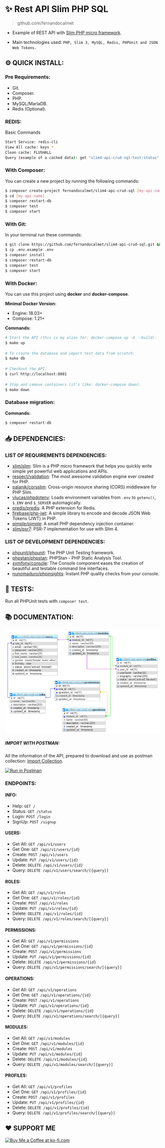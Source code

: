 # :sparkles: Rest API Slim PHP SQL
> github.com/fernandocalmet  

- Example of REST API with [Slim PHP micro framework](https://www.slimframework.com).

- Main technologies used: `PHP, Slim 3, MySQL, Redis, PHPUnit and JSON Web Tokens.`

## :gear: QUICK INSTALL:

### Pre Requirements:

- Git.
- Composer.
- PHP.
- MySQL/MariaDB.
- Redis (Optional).

### REDIS:

Basic Commands

```bash
Start Service: redis-cli
View All cache: keys *
Clean cache: FLUSHALL
Query (example of a cached data): get "slim4-api-crud-sql:test:status"
```

### With Composer:

You can create a new project by running the following commands:

```bash
$ composer create-project fernandocalmet/slim4-api-crud-sql [my-api-name]
$ cd [my-api-name]
$ composer restart-db
$ composer test
$ composer start
```


### With Git:

In your terminal run these commands:

```bash
$ git clone https://github.com/fernandocalmet/slim4-api-crud-sql.git && cd slim4-api-crud-sql
$ cp .env.example .env
$ composer install
$ composer restart-db
$ composer test
$ composer start
```

### With Docker:

You can use this project using **docker** and **docker-compose**.


**Minimal Docker Version:**

* Engine: 18.03+
* Compose: 1.21+


**Commands:**

```bash
# Start the API (this is my alias for: docker-compose up -d --build).
$ make up

# To create the database and import test data from scratch.
$ make db

# Checkout the API.
$ curl http://localhost:8081

# Stop and remove containers (it's like: docker-compose down).
$ make down
```

### Database migration:

**Commands:**

```bash
$ composer restart-db
```

## :inbox_tray: DEPENDENCIES:

### LIST OF REQUIREMENTS DEPENDENCIES:

- [slim/slim](https://github.com/slimphp/Slim): Slim is a PHP micro framework that helps you quickly write simple yet powerful web applications and APIs.
- [respect/validation](https://github.com/Respect/Validation): The most awesome validation engine ever created for PHP.
- [palanik/corsslim](https://github.com/palanik/CorsSlim): Cross-origin resource sharing (CORS) middleware for PHP Slim.
- [vlucas/phpdotenv](https://github.com/vlucas/phpdotenv): Loads environment variables from `.env` to `getenv()`, `$_ENV` and `$_SERVER` automagically.
- [predis/predis](https://github.com/phpredis/phpredis): A PHP extension for Redis.
- [firebase/php-jwt](https://github.com/firebase/php-jwt): A simple library to encode and decode JSON Web Tokens (JWT) in PHP.
- [pimple/pimple](https://github.com/silexphp/Pimple): A small PHP dependency injection container.
- [slim/psr7](https://github.com/slimphp/Slim-Psr7): PSR-7 implementation for use with Slim 4.

### LIST OF DEVELOPMENT DEPENDENCIES:

- [phpunit/phpunit](https://github.com/sebastianbergmann/phpunit): The PHP Unit Testing framework.
- [phpstan/phpstan](https://github.com/phpstan/phpstan): PHPStan - PHP Static Analysis Tool.
- [symfony/console](https://github.com/symfony/console): The Console component eases the creation of beautiful and testable command line interfaces.
- [nunomaduro/phpinsights](https://github.com/nunomaduro/phpinsights): Instant PHP quality checks from your console.

## :traffic_light: TESTS:

Run all PHPUnit tests with `composer test`.

## :books: DOCUMENTATION:

![Database diagram](extras/img/database.png)

##### IMPORT WITH POSTMAN:
All the information of the API, prepared to download and use as postman collection: [Import Collection](https://www.getpostman.com/collections/cb7f3d187ce635836339).

[![Run in Postman](https://run.pstmn.io/button.svg)](https://www.getpostman.com/collections/cb7f3d187ce635836339)

### ENDPOINTS:

#### INFO:
- Help: `GET /`
- Status: `GET /status`
- Login: `POST /login`
- SignUp: `POST /signup`


#### USERS:
- Get All: `GET /api/v1/users`
- Get One: `GET /api/v1/users/{id}`
- Create: `POST /api/v1/users`
- Update: `PUT /api/v1/users/{id}`
- Delete: `DELETE /api/v1/users/{id}`
- Query: `DELETE /api/v1/users/search/[{query}]`

#### ROLES:
- Get All: `GET /api/v1/roles`
- Get One: `GET /api/v1/roles/{id}`
- Create: `POST /api/v1/roles`
- Update: `PUT /api/v1/roles/{id}`
- Delete: `DELETE /api/v1/roles/{id}`
- Query: `DELETE /api/v1/roles/search/[{query}]`

#### PERMISSIONS:
- Get All: `GET /api/v1/permissions`
- Get One: `GET /api/v1/permissions/{id}`
- Create: `POST /api/v1/permissions`
- Update: `PUT /api/v1/permissions/{id}`
- Delete: `DELETE /api/v1/permissions/{id}`
- Query: `DELETE /api/v1/permissions/search/[{query}]`

#### OPERATIONS:
- Get All: `GET /api/v1/operations`
- Get One: `GET /api/v1/operations/{id}`
- Create: `POST /api/v1/operations`
- Update: `PUT /api/v1/operations/{id}`
- Delete: `DELETE /api/v1/operations/{id}`
- Query: `DELETE /api/v1/operations/search/[{query}]`

#### MODULES:
- Get All: `GET /api/v1/modules`
- Get One: `GET /api/v1/modules/{id}`
- Create: `POST /api/v1/modules`
- Update: `PUT /api/v1/modules/{id}`
- Delete: `DELETE /api/v1/modules/{id}`
- Query: `DELETE /api/v1/modules/search/[{query}]`

#### PROFILES:
- Get All: `GET /api/v1/profiles`
- Get One: `GET /api/v1/profiles/{id}`
- Create: `POST /api/v1/profiles`
- Update: `PUT /api/v1/profiles/{id}`
- Delete: `DELETE /api/v1/profiles/{id}`
- Query: `DELETE /api/v1/profiles/search/[{query}]`

  
## :heart: SUPPORT ME
<a href='https://ko-fi.com/fernandocalmet' target='_blank'>
  <img height='36' style='border:0px;height:36px;' src='https://az743702.vo.msecnd.net/cdn/kofi3.png?v=2' border='0' alt='Buy Me a Coffee at ko-fi.com' />
</a>